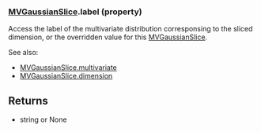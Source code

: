 ### [MVGaussianSlice](MVGaussianSlice.md).label (property)




Access the label of the multivariate distribution corresponsing to the
sliced dimension, or the overridden value for this [MVGaussianSlice](MVGaussianSlice.md).

See also:

* [MVGaussianSlice.multivariate](MVGaussianSlice.multivariate.md)
* [MVGaussianSlice.dimension](MVGaussianSlice.dimension.md)

Returns
-------------
* string or None

